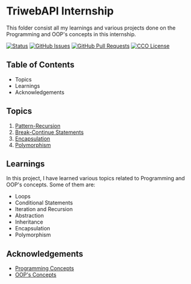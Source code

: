 # TriwebAPI Internship
This folder consist all my learnings and various projects done on the Programming and OOP's concepts in this internship.

[![Status](https://img.shields.io/badge/status-active-success.svg)](https://github.com/krish3742/TriwebAPI-Learning/) [![GitHub Issues](https://img.shields.io/github/issues/krish3742/TriwebAPI-Learning.svg)](https://github.com/krish3742/TriwebAPI-Learning/issues) [![GitHub Pull Requests](https://img.shields.io/github/issues-pr/krish3742/TriwebAPI-Learning.svg)](https://github.com/krish3742/TriwebAPI-Learning/pulls) [![CCO License](https://img.shields.io/badge/license-CCO-yellow.svg)](https://creativecommons.org/publicdomain/zero/1.0/)

## Table of Contents

 - Topics
 - Learnings
 - Acknowledgements

## Topics
 
 1. [Pattern-Recursion](https://github.com/krish3742/TriwebAPI-Learning/blob/main/NodeJS/Programming_OOPs/pattern.js)
 2. [Break-Continue Statements](https://github.com/krish3742/TriwebAPI-Learning/blob/main/NodeJS/Programming_OOPs/break_continue.js)
 3. [Encapsulation](https://github.com/krish3742/TriwebAPI-Learning/blob/main/NodeJS/Programming_OOPs/encapsulation.js)
 4. [Polymorphism](https://github.com/krish3742/TriwebAPI-Learning/blob/main/NodeJS/Programming_OOPs/polymorphism.js)

## Learnings

In this project, I have learned various topics related to Programming and OOP's concepts. Some of them are:

- Loops
- Conditional Statements
- Iteration and Recursion
- Abstraction
- Inheritance
- Encapsulation
- Polymorphism

## Acknowledgements

 - [Programming Concepts](https://www.youtube.com/playlist?list=PLIfcYFqzDXHmwaJAIA_mTyQH9VnoaooWY)
 - [OOP's Concepts](https://www.youtube.com/playlist?list=PLIfcYFqzDXHn9pCIgliDCujW8UXNOkNdE)
